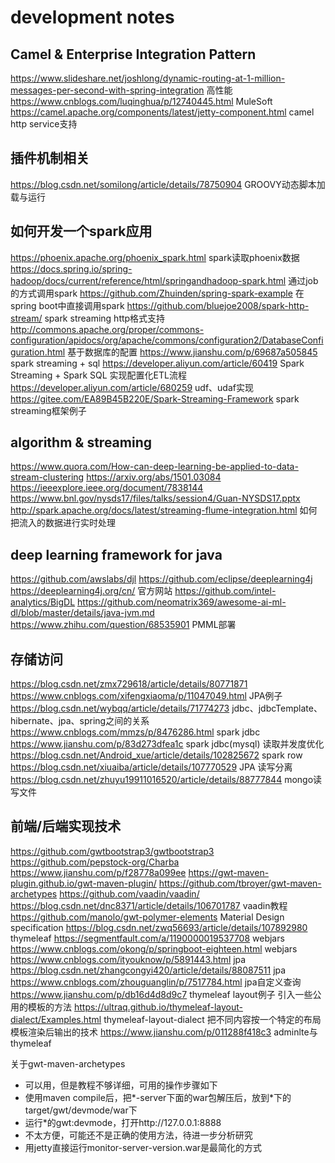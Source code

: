 # development notes

## Camel & Enterprise Integration Pattern

https://www.slideshare.net/joshlong/dynamic-routing-at-1-million-messages-per-second-with-spring-integration 高性能
https://www.cnblogs.com/luqinghua/p/12740445.html MuleSoft
https://camel.apache.org/components/latest/jetty-component.html camel http service支持

## 插件机制相关

https://blog.csdn.net/somilong/article/details/78750904 GROOVY动态脚本加载与运行

## 如何开发一个spark应用

https://phoenix.apache.org/phoenix_spark.html spark读取phoenix数据
https://docs.spring.io/spring-hadoop/docs/current/reference/html/springandhadoop-spark.html 通过job的方式调用spark
https://github.com/Zhuinden/spring-spark-example 在spring boot中直接调用spark
https://github.com/bluejoe2008/spark-http-stream/ spark streaming http格式支持
http://commons.apache.org/proper/commons-configuration/apidocs/org/apache/commons/configuration2/DatabaseConfiguration.html 基于数据库的配置
https://www.jianshu.com/p/69687a505845 spark streaming + sql
https://developer.aliyun.com/article/60419 Spark Streaming + Spark SQL 实现配置化ETL流程
https://developer.aliyun.com/article/680259 udf、udaf实现
https://gitee.com/EA89B45B220E/Spark-Streaming-Framework spark streaming框架例子

## algorithm & streaming

https://www.quora.com/How-can-deep-learning-be-applied-to-data-stream-clustering
https://arxiv.org/abs/1501.03084
https://ieeexplore.ieee.org/document/7838144
https://www.bnl.gov/nysds17/files/talks/session4/Guan-NYSDS17.pptx
http://spark.apache.org/docs/latest/streaming-flume-integration.html 如何把流入的数据进行实时处理

## deep learning framework for java

https://github.com/awslabs/djl
https://github.com/eclipse/deeplearning4j
https://deeplearning4j.org/cn/ 官方网站
https://github.com/intel-analytics/BigDL
https://github.com/neomatrix369/awesome-ai-ml-dl/blob/master/details/java-jvm.md
https://www.zhihu.com/question/68535901 PMML部署

## 存储访问

https://blog.csdn.net/zmx729618/article/details/80771871
https://www.cnblogs.com/xifengxiaoma/p/11047049.html JPA例子
https://blog.csdn.net/wybqq/article/details/71774273 jdbc、jdbcTemplate、hibernate、jpa、spring之间的关系
https://www.cnblogs.com/mmzs/p/8476286.html spark jdbc
https://www.jianshu.com/p/83d273dfea1c spark jdbc(mysql) 读取并发度优化
https://blog.csdn.net/Android_xue/article/details/102825672 spark row
https://blog.csdn.net/xiuaiba/article/details/107770529 JPA 读写分离
https://blog.csdn.net/zhuyu19911016520/article/details/88777844 mongo读写文件

## 前端/后端实现技术

https://github.com/gwtbootstrap3/gwtbootstrap3
https://github.com/pepstock-org/Charba
https://www.jianshu.com/p/f28778a099ee
https://gwt-maven-plugin.github.io/gwt-maven-plugin/
https://github.com/tbroyer/gwt-maven-archetypes
https://github.com/vaadin/vaadin/
https://blog.csdn.net/dnc8371/article/details/106701787 vaadin教程
https://github.com/manolo/gwt-polymer-elements Material Design specification
https://blog.csdn.net/zwq56693/article/details/107892980 thymeleaf
https://segmentfault.com/a/1190000019537708 webjars
https://www.cnblogs.com/okong/p/springboot-eighteen.html webjars
https://www.cnblogs.com/ityouknow/p/5891443.html jpa
https://blog.csdn.net/zhangcongyi420/article/details/88087511 jpa
https://www.cnblogs.com/zhouguanglin/p/7517784.html jpa自定义查询
https://www.jianshu.com/p/db16d4d8d9c7 thymeleaf layout例子 引入一些公用的模板的方法
https://ultraq.github.io/thymeleaf-layout-dialect/Examples.html thymeleaf-layout-dialect 把不同内容按一个特定的布局模板渲染后输出的技术
https://www.jianshu.com/p/011288f418c3 adminlte与thymeleaf

关于gwt-maven-archetypes
- 可以用，但是教程不够详细，可用的操作步骤如下
- 使用maven compile后，把*-server下面的war包解压后，放到*下的target/gwt/devmode/war下
- 运行*的gwt:devmode，打开http://127.0.0.1:8888
- 不太方便，可能还不是正确的使用方法，待进一步分析研究
- 用jetty直接运行monitor-server-version.war是最简化的方式
